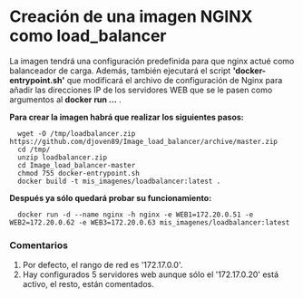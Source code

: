 # Creación de una imagen NGINX como load_balancer

La imagen tendrá una configuración predefinida para que nginx actué como balanceador de carga. Además, también ejecutará el script **'docker-entrypoint.sh'** que modificará el archivo de configuración de Nginx para añadir las direcciones IP de los servidores WEB que se le pasen como argumentos al **docker run ...** .

**Para crear la imagen habrá que realizar los siguientes pasos:**

      wget -O /tmp/loadbalancer.zip https://github.com/djoven89/Image_load_balancer/archive/master.zip
      cd /tmp/
      unzip loadbalancer.zip
      cd Image_load_balancer-master
      chmod 755 docker-entrypoint.sh
      docker build -t mis_imagenes/loadbalancer:latest .
 
**Después ya sólo quedará probar su funcionamiento:**

      docker run -d --name nginx -h nginx -e WEB1=172.20.0.51 -e WEB2=172.20.0.62 -e WEB3=172.20.0.63 mis_imagenes/loadbalancer:latest

### Comentarios

1. Por defecto, el rango de red es '172.17.0.0'.
2. Hay configurados 5 servidores web aunque sólo el '172.17.0.20' está activo, el resto, están comentados.
